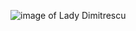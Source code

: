 ![image of Lady Dimitrescu](https://user-images.githubusercontent.com/85270038/120588037-cdeed380-c479-11eb-8045-466d98867f77.png)

